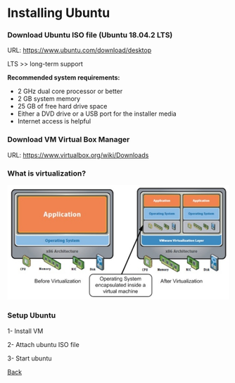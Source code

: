 # Installing Ubuntu

### Download Ubuntu ISO file (Ubuntu 18.04.2 LTS)

URL: https://www.ubuntu.com/download/desktop



LTS >> long-term support



**Recommended system requirements:**

- 2 GHz dual core processor or better
- 2 GB system memory
- 25 GB of free hard drive space
- Either a DVD drive or a USB port for the installer media
- Internet access is helpful




### Download VM Virtual Box Manager

URL: https://www.virtualbox.org/wiki/Downloads


### What is virtualization?

![vitalizations](whatisvirt21.jpg)



### Setup Ubuntu

1- Install VM

2- Attach ubuntu ISO file

3- Start ubuntu

[Back](../README.md)
